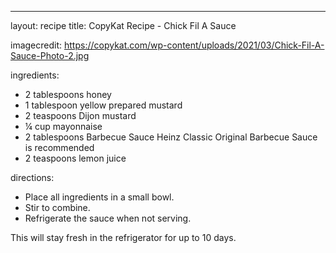 
---
layout: recipe
title: CopyKat Recipe - Chick Fil A Sauce

imagecredit: https://copykat.com/wp-content/uploads/2021/03/Chick-Fil-A-Sauce-Photo-2.jpg

ingredients:

- 2 tablespoons honey
- 1 tablespoon yellow prepared mustard
- 2 teaspoons Dijon mustard
- ¼ cup mayonnaise
- 2 tablespoons Barbecue Sauce Heinz Classic Original Barbecue Sauce is recommended
- 2 teaspoons lemon juice

directions:

- Place all ingredients in a small bowl.
- Stir to combine.
- Refrigerate the sauce when not serving.

This will stay fresh in the refrigerator for up to 10 days.

